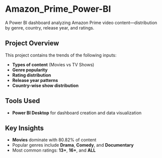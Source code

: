 #  Amazon_Prime_Power-BI
A Power BI dashboard analyzing Amazon Prime video content—distribution by genre, country, release year, and ratings.



## Project Overview

This project contains the trends of the following inputs:
- **Types of content** (Movies vs TV Shows)
- **Genre popularity**
- **Rating distribution**
- **Release year patterns**
- **Country-wise show distribution**



##  Tools Used

- **Power BI Desktop** for dashboard creation and data visualization  




## Key Insights

-  **Movies** dominate with 80.82% of content  
-  Popular genres include **Drama**, **Comedy**, and **Documentary**  
-  Most common ratings: **13+**, **16+**, and **ALL**


